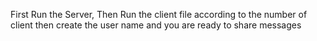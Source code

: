 First Run the Server, Then Run the client file according to the number of client then create the user name and you are ready to share messages
